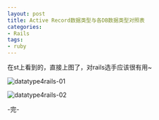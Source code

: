 ```yaml
---
layout: post
title: Active Record数据类型与各DB数据类型对照表
categories:
- Rails
tags:
- ruby
---
```


在st上看到的，直接上图了，对rails选手应该很有用~

![datatype4rails-01]({{site.IMG_PATH}}/datatype4rails1.png)

![datatype4rails-02]({{site.IMG_PATH}}/datatype4rails2.png)


-完-
